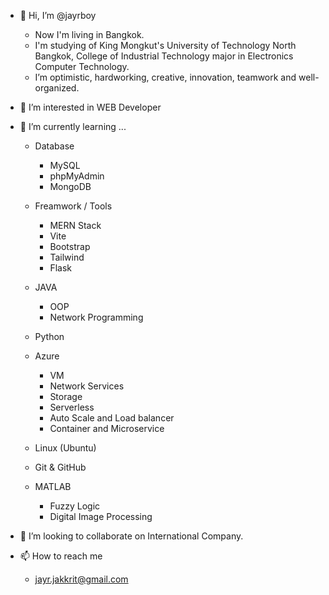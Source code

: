 - 👋 Hi, I’m @jayrboy
  - Now I'm living in Bangkok.
  - I'm studying of King Mongkut's University of Technology North Bangkok, College of Industrial Technology major in Electronics Computer Technology.
  - I’m optimistic, hardworking, creative, innovation, teamwork and well-organized.


- 👀 I’m interested in WEB Developer

- 🌱 I’m currently learning ...
  - Database
    - MySQL
    - phpMyAdmin
    - MongoDB
   
  - Freamwork / Tools
    - MERN Stack
    - Vite 
    - Bootstrap
    - Tailwind
    - Flask
   
  - JAVA
    - OOP 
    - Network Programming

  - Python

  - Azure
    - VM
    - Network Services
    - Storage
    - Serverless
    - Auto Scale and Load balancer
    - Container and Microservice

  - Linux (Ubuntu)

  - Git & GitHub
    
  - MATLAB
    - Fuzzy Logic
    - Digital Image Processing 

- 💞️ I’m looking to collaborate on International Company.
- 📫 How to reach me
  - jayr.jakkrit@gmail.com 

<!---
jayrboy/jayrboy is a ✨ special ✨ repository because its `README.md` (this file) appears on your GitHub profile.
You can click the Preview link to take a look at your changes.
--->
